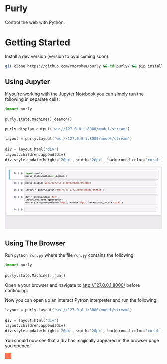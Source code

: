 # Purly

Control the web with Python.

# Getting Started

Install a dev version (version to pypi coming soon):

```bash
git clone https://github.com/rmorshea/purly && cd purly/ && pip install -e . -r requirements.txt
```

## Using Jupyter

If you're working with the [Jupyter Notebook](http://jupyter.org/) you can simply run the following in separate cells:

```python
import purly

purly.state.Machine().daemon()
```

```python
purly.display.output('ws://127.0.0.1:8000/model/stream')
```

```python
layout = purly.Layout('ws://127.0.0.1:8000/model/stream')

div = layout.html('div')
layout.children.append(div)
div.style.update(height='20px', width='20px', background_color='coral')
```

![getting started notebook gif](https://github.com/rmorshea/purly/blob/master/docs/getting-started-notebook.gif)

## Using The Browser

Run `python run.py` where the file `run.py` contains the following:

```python
import purly

purly.state.Machine().run()
```

Open a your browser and navigate to http://127.0.0.1:8000/ before continuing.

Now you can open up an interact Python interpreter and run the following:

```python
layout = purly.Layout('ws://127.0.0.1:8000/model/stream')

div = layout.html('div')
layout.children.append(div)
div.style.update(height='20px', width='20px', background_color='coral')
```

You should now see that a div has magically appeared in the browser page you opened!

![div with some styling](https://raw.githubusercontent.com/rmorshea/purly/master/docs/getting-started-div.png)
